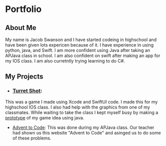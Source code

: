 # Portfolio

## About Me

My name is Jacob Swanson and I have started codeing in highschool and have been given lots expericen because of it. I have experience in using python, java, and Swift. I am more confident using Java after taking an APJava class in school. I am also confident on swift after making an app for my IOS class. I am also curretntly trying learning to do C#.

## My Projects
- ### [Turret Shot](https://github.com/EPHS-iOS/Turret-Shot):
This was a game I made using Xcode and SwiftUI code. I made this for my highschool IOS class. I also had help with the graphics from one of my classmates. While waiting to take the class I kept myself busy by making a [prototype](https://github.com/JakE-fiSh/Portfolio/tree/main/Turret-Shot_Java) of my game idea using java.
- [Advent to Code](https://github.com/JakE-fiSh/Java-Class): This was done during my APJava class. Our teacher had shown us this website "Advent to Code" and asinged us to do some of these problems.
